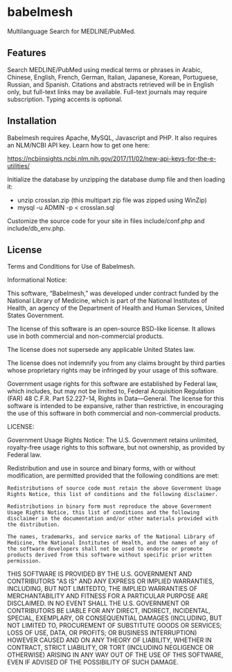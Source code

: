 # babelmesh
Multilanguage Search for MEDLINE/PubMed.

## Features

Search MEDLINE/PubMed using medical terms or phrases in Arabic, Chinese, English, French, German, Italian, Japanese, Korean, Portuguese, Russian, and Spanish. Citations and abstracts retrieved will be in English only, but full-text links may be available. Full-text journals may require subscription. Typing accents is optional.

## Installation

Babelmesh requires Apache, MySQL, Javascript and PHP. It also requires an NLM/NCBI API key. Learn how to get one here:
  
  https://ncbiinsights.ncbi.nlm.nih.gov/2017/11/02/new-api-keys-for-the-e-utilities/

Initialize the database by unzipping the database dump file and then loading it:

- unzip crosslan.zip (this multipart zip file was zipped using WinZip)
- mysql -u ADMIN -p < crosslan.sql 

Customize the source code for your site in files include/conf.php and include/db_env.php.

## License

Terms and Conditions for Use of Babelmesh.

Informational Notice:

This software, “Babelmesh,” was developed under contract funded by the National Library of Medicine, which is part of the National Institutes of Health, an agency of the Department of Health and Human Services, United States Government.

The license of this software is an open-source BSD-like license. It allows use in both commercial and non-commercial products.

The license does not supersede any applicable United States law.

The license does not indemnify you from any claims brought by third parties whose proprietary rights may be infringed by your usage of this software.

Government usage rights for this software are established by Federal law, which includes, but may not be limited to, Federal Acquisition Regulation (FAR) 48 C.F.R. Part 52.227-14, Rights in Data—General. The license for this software is intended to be expansive, rather than restrictive, in encouraging the use of this software in both commercial and non-commercial products.

LICENSE:

Government Usage Rights Notice: The U.S. Government retains unlimited, royalty-free usage rights to this software, but not ownership, as provided by Federal law.

Redistribution and use in source and binary forms, with or without modification, are permitted provided that the following conditions are met:

    Redistributions of source code must retain the above Government Usage Rights Notice, this list of conditions and the following disclaimer.

    Redistributions in binary form must reproduce the above Government Usage Rights Notice, this list of conditions and the following disclaimer in the documentation and/or other materials provided with the distribution.

    The names, trademarks, and service marks of the National Library of Medicine, the National Institutes of Health, and the names of any of the software developers shall not be used to endorse or promote products derived from this software without specific prior written permission.

THIS SOFTWARE IS PROVIDED BY THE U.S. GOVERNMENT AND CONTRIBUTORS "AS IS" AND ANY EXPRESS OR IMPLIED WARRANTIES, INCLUDING, BUT NOT LIMITEDTO, THE IMPLIED WARRANTIES OF MERCHANTABILITY AND FITNESS FOR A PARTICULAR PURPOSE ARE DISCLAIMED. IN NO EVENT SHALL THE U.S. GOVERNMENT OR CONTRIBUTORS BE LIABLE FOR ANY DIRECT, INDIRECT, INCIDENTAL, SPECIAL, EXEMPLARY, OR CONSEQUENTIAL DAMAGES (INCLUDING, BUT NOT LIMITED TO, PROCUREMENT OF SUBSTITUTE GOODS OR SERVICES; LOSS OF USE, DATA, OR PROFITS; OR BUSINESS INTERRUPTION) HOWEVER CAUSED AND ON ANY THEORY OF LIABILITY, WHETHER IN CONTRACT, STRICT LIABILITY, OR TORT (INCLUDING NEGLIGENCE OR OTHERWISE) ARISING IN ANY WAY OUT OF THE USE OF THIS SOFTWARE, EVEN IF ADVISED OF THE POSSIBILITY OF SUCH DAMAGE.
